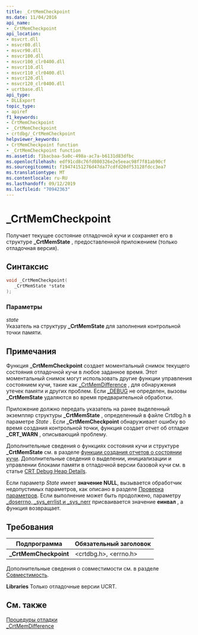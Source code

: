 ```yaml
---
title: _CrtMemCheckpoint
ms.date: 11/04/2016
api_name:
- _CrtMemCheckpoint
api_location:
- msvcrt.dll
- msvcr80.dll
- msvcr90.dll
- msvcr100.dll
- msvcr100_clr0400.dll
- msvcr110.dll
- msvcr110_clr0400.dll
- msvcr120.dll
- msvcr120_clr0400.dll
- ucrtbase.dll
api_type:
- DLLExport
topic_type:
- apiref
f1_keywords:
- CrtMemCheckpoint
- _CrtMemCheckpoint
- crtdbg/_CrtMemCheckpoint
helpviewer_keywords:
- CrtMemCheckpoint function
- _CrtMemCheckpoint function
ms.assetid: f1bacbaa-5a0c-498a-ac7a-b6131d83dfbc
ms.openlocfilehash: edf91cd8c76fd080326e2e5eeac98f7f81ab90cf
ms.sourcegitcommit: f19474151276d47da77cdfd20df53128fdcc3ea7
ms.translationtype: MT
ms.contentlocale: ru-RU
ms.lasthandoff: 09/12/2019
ms.locfileid: "70942363"
---
```

# <a name="_crtmemcheckpoint"></a>_CrtMemCheckpoint

Получает текущее состояние отладочной кучи и сохраняет его в структуре **_CrtMemState** , предоставленной приложением (только отладочная версия).

## <a name="syntax"></a>Синтаксис

```C
void _CrtMemCheckpoint(
   _CrtMemState *state
);
```

### <a name="parameters"></a>Параметры

*state*<br/>
Указатель на структуру **_CrtMemState** для заполнения контрольной точки памяти.

## <a name="remarks"></a>Примечания

Функция **_CrtMemCheckpoint** создает моментальный снимок текущего состояния отладочной кучи в любое заданное время. Этот моментальный снимок могут использовать другие функции управления состоянием кучи, такие как [_CrtMemDifference](crtmemdifference.md) , для обнаружения утечек памяти и других проблем. Если [_DEBUG](../../c-runtime-library/debug.md) не определен, вызовы **_CrtMemState** удаляются во время предварительной обработки.

Приложение должно передать указатель на ранее выделенный экземпляр структуры **_CrtMemState** , определенный в файле Crtdbg.h в параметре *State* . Если **_CrtMemCheckpoint** обнаруживает ошибку во время создания контрольной точки, функция создает отчет об отладке **_CRT_WARN** , описывающий проблему.

Дополнительные сведения о функциях состояния кучи и структуре **_CrtMemState** см. в разделе [функции создания отчетов о состоянии кучи](/visualstudio/debugger/crt-debug-heap-details). Дополнительные сведения о выделении, инициализации и управлении блоками памяти в отладочной версии базовой кучи см. в статье [CRT Debug Heap Details](/visualstudio/debugger/crt-debug-heap-details).

Если параметр *State* имеет **значение NULL**, вызывается обработчик недопустимых параметров, как описано в разделе [Проверка параметров](../../c-runtime-library/parameter-validation.md). Если выполнение может быть продолжено, параметру [_doserrno, _sys_errlist и _sys_nerr](../../c-runtime-library/errno-doserrno-sys-errlist-and-sys-nerr.md) присваивается значение **еинвал** , а функция возвращает.

## <a name="requirements"></a>Требования

|Подпрограмма|Обязательный заголовок|
|-------------|---------------------|
|**_CrtMemCheckpoint**|\<crtdbg.h>, \<errno.h>|

Дополнительные сведения о совместимости см. в разделе [Совместимость](../../c-runtime-library/compatibility.md).

**Libraries** Только отладочные версии UCRT.

## <a name="see-also"></a>См. также

[Процедуры отладки](../../c-runtime-library/debug-routines.md)<br/>
[_CrtMemDifference](crtmemdifference.md)<br/>
